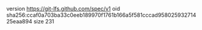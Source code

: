 version https://git-lfs.github.com/spec/v1
oid sha256:ccaf0a703ba33c0eeb189970f1761b166a5f581cccad95802593271425eaa894
size 231
